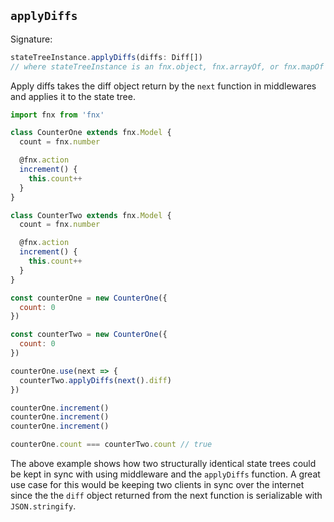 ## `applyDiffs`

Signature:

```javascript
stateTreeInstance.applyDiffs(diffs: Diff[])
// where stateTreeInstance is an fnx.object, fnx.arrayOf, or fnx.mapOf
```

Apply diffs takes the diff object return by the `next` function in middlewares and applies it to the
state tree.

```javascript
import fnx from 'fnx'

class CounterOne extends fnx.Model {
  count = fnx.number

  @fnx.action
  increment() {
    this.count++
  }
}

class CounterTwo extends fnx.Model {
  count = fnx.number

  @fnx.action
  increment() {
    this.count++
  }
}

const counterOne = new CounterOne({
  count: 0
})

const counterTwo = new CounterOne({
  count: 0
})

counterOne.use(next => {
  counterTwo.applyDiffs(next().diff)
})

counterOne.increment()
counterOne.increment()
counterOne.increment()

counterOne.count === counterTwo.count // true
```

The above example shows how two structurally identical state trees could be kept in sync with using
middleware and the `applyDiffs` function. A great use case for this would be keeping two clients in
sync over the internet since the the `diff` object returned from the next function is serializable
with `JSON.stringify`.
